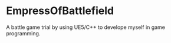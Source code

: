 # EmpressOfBattlefield
A battle game trial by using UE5/C++ to develope myself in game programming.
